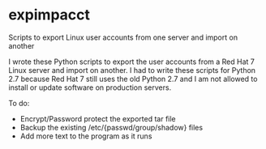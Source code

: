 # expimpacct
Scripts to export Linux user accounts from one server and import on another

I wrote these Python scripts to export the user accounts from a Red Hat 7 Linux server and import on another.  I had to write these scripts for Python 2.7
because Red Hat 7 still uses the old Python 2.7 and I am not allowed to install or update software on production servers.

To do:
- Encrypt/Password protect the exported tar file
- Backup the existing /etc/{passwd/group/shadow} files
- Add more text to the program as it runs

